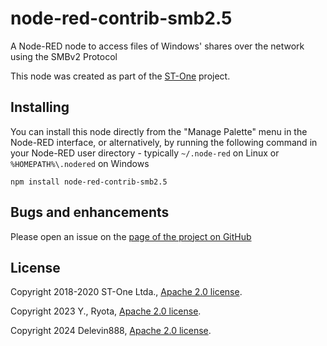# node-red-contrib-smb2.5

A Node-RED node to access files of Windows' shares over the network using the SMBv2 Protocol

This node was created as part of the [ST-One](https://st-one.io) project.


## Installing

You can install this node directly from the "Manage Palette" menu in the Node-RED interface, or alternatively, 
by running the following command in your Node-RED user directory - typically `~/.node-red` on Linux 
or `%HOMEPATH%\.nodered` on Windows

    npm install node-red-contrib-smb2.5



## Bugs and enhancements

Please open an issue on the [page of the project on GitHub](https://github.com/Delevin888/node-red-contrib-smb2.5)


## License


Copyright 2018-2020 ST-One Ltda., [Apache 2.0 license](LICENSE).

Copyright 2023 Y., Ryota, [Apache 2.0 license](LICENSE).

Copyright 2024 Delevin888, [Apache 2.0 license](LICENSE).